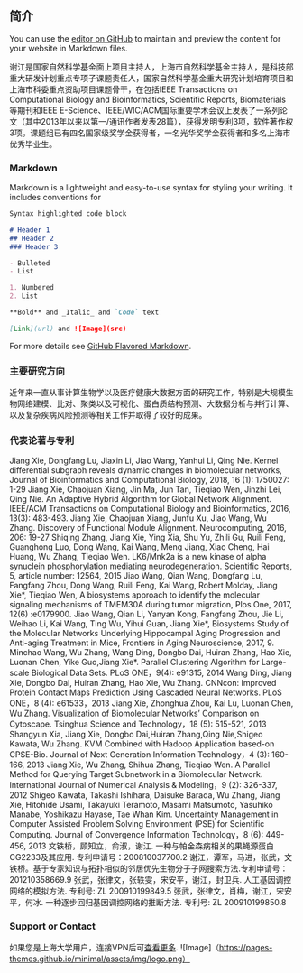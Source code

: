 ## 简介

You can use the [editor on GitHub](https://github.com/BiocenterofSHU/tutor/edit/master/README.md) to maintain and preview the content for your website in Markdown files.

谢江是国家自然科学基金面上项目主持人，上海市自然科学基金主持人，是科技部重大研发计划重点专项子课题责任人，国家自然科学基金重大研究计划培育项目和上海市科委重点资助项目课题骨干，在包括IEEE Transactions on Computational Biology and Bioinformatics, Scientific Reports, Biomaterials等期刊和IEEE E-Science、IEEE/WIC/ACM国际重要学术会议上发表了一系列论文（其中2013年以来以第一/通讯作者发表28篇），获得发明专利3项，软件著作权3项。课题组已有四名国家级奖学金获得者，一名光华奖学金获得者和多名上海市优秀毕业生。

### Markdown

Markdown is a lightweight and easy-to-use syntax for styling your writing. It includes conventions for

```markdown
Syntax highlighted code block

# Header 1
## Header 2
### Header 3

- Bulleted
- List

1. Numbered
2. List

**Bold** and _Italic_ and `Code` text

[Link](url) and ![Image](src)
```

For more details see [GitHub Flavored Markdown](https://guides.github.com/features/mastering-markdown/).

### 主要研究方向
近年来一直从事计算生物学以及医疗健康大数据方面的研究工作，特别是大规模生物网络建模、比对、聚类以及可视化、蛋白质结构预测、大数据分析与并行计算、以及复杂疾病风险预测等相关工作并取得了较好的成果。

### 代表论著与专利

Jiang Xie, Dongfang Lu, Jiaxin Li, Jiao Wang, Yanhui Li, Qing Nie. Kernel differential subgraph reveals dynamic changes in biomolecular networks, Journal of Bioinformatics and Computational Biology, 2018, 16 (1): 1750027: 1-29
Jiang Xie, Chaojuan Xiang, Jin Ma, Jun Tan, Tieqiao Wen, Jinzhi Lei, Qing Nie. An Adaptive Hybrid Algorithm for Global Network Alignment. IEEE/ACM Transactions on Computational Biology and Bioinformatics, 2016, 13(3): 483-493.
Jiang Xie, Chaojuan Xiang, Junfu Xu, Jiao Wang, Wu Zhang. Discovery of Functional Module Alignment. Neurocomputing, 2016, 206: 19-27
Shiqing Zhang, Jiang Xie, Ying Xia, Shu Yu, Zhili Gu, Ruili Feng, Guanghong Luo, Dong Wang, Kai Wang, Meng Jiang, Xiao Cheng, Hai Huang, Wu Zhang, Tieqiao Wen. LK6/Mnk2a is a new kinase of alpha synuclein phosphorylation mediating neurodegeneration. Scientific Reports, 5, article number: 12564, 2015
Jiao Wang, Qian Wang, Dongfang Lu, Fangfang Zhou, Dong Wang, Ruili Feng, Kai Wang, Robert Molday, Jiang Xie*, Tieqiao Wen, A biosystems approach to identify the molecular signaling mechanisms of TMEM30A during tumor migration, Plos One, 2017, 12(6) :e0179900.
Jiao Wang, Qian Li, Yanyan Kong, Fangfang Zhou, Jie Li, Weihao Li, Kai Wang, Ting Wu, Yihui Guan, Jiang Xie*, Biosystems Study of the Molecular Networks Underlying Hippocampal Aging Progression and Anti-aging Treatment in Mice, Frontiers in Aging Neuroscience, 2017, 9.
Minchao Wang, Wu Zhang, Wang Ding, Dongbo Dai, Huiran Zhang, Hao Xie, Luonan Chen, Yike Guo,Jiang Xie*. Parallel Clustering Algorithm for Large-scale Biological Data Sets. PLoS ONE，9(4): e91315, 2014
Wang Ding, Jiang Xie, Dongbo Dai, Huiran Zhang, Hao Xie, Wu Zhang. CNNcon: Improved Protein Contact Maps Prediction Using Cascaded Neural Networks. PLoS ONE，8 (4): e61533，2013
Jiang Xie, Zhonghua Zhou, Kai Lu, Luonan Chen, Wu Zhang. Visualization of Biomolecular Networks’ Comparison on Cytoscape. Tsinghua Science and Technology，18 (5): 515-521, 2013
Shangyun Xia, Jiang Xie, Dongbo Dai,Huiran Zhang,Qing Nie,Shigeo Kawata, Wu Zhang. KVM Combined with Hadoop Application based-on CPSE-Bio. Journal of Next Generation Information Technology，4 (3): 160-166, 2013
Jiang Xie, Wu Zhang, Shihua Zhang, Tieqiao Wen. A Parallel Method for Querying Target Subnetwork in a Biomolecular Network. International Journal of Numerical Analysis & Modeling，9 (2): 326-337, 2012
Shigeo Kawata, Takashi Ishihara, Daisuke Barada, Wu Zhang, Jiang Xie, Hitohide Usami, Takayuki Teramoto, Masami Matsumoto, Yasuhiko Manabe, Yoshikazu Hayase, Tae Whan Kim. Uncertainty Management in Computer Assisted Problem Solving Environment (PSE) for Scientific Computing. Journal of Convergence Information Technology，8 (6): 449-456, 2013
文铁桥，顾知立，俞淑，谢江. 一种与帕金森病相关的果蝇源蛋白CG2233及其应用. 专利申请号：200810037700.2
谢江，谭军，马进，张武，文铁桥。基于专家知识与拓扑相似的邻居优先生物分子子网搜索方法.专利申请号：201210358669.9
张武，张律文，张轶雯，宋安平，谢江，封卫兵. 人工基因调控网络的模拟方法. 专利号: ZL 200910199849.5
张武，张律文，肖梅，谢江，宋安平，何冰. 一种逐步回归基因调控网络的推断方法. 专利号: ZL 200910199850.8

### Support or Contact
如果您是上海大学用户，连接VPN后可[查看更多](http://biocenter.shu.edu.cn/).
![Image]（https://pages-themes.github.io/minimal/assets/img/logo.png）
